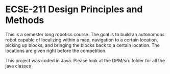 ECSE-211 Design Principles and Methods
========

This is a semester long robotics course. 
The goal is to build an autonomous robot capable of localizing within a map, navigation to a certain location, picking up blocks, and bringing the blocks back to a certain location. The locations are given right before the competition.

This project was coded in Java. Please look at the DPM/src folder for all the java classes

